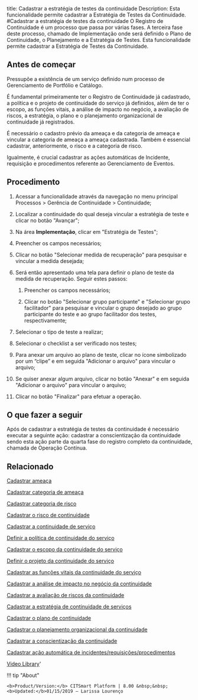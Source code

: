 title: Cadastrar a estratégia de testes da continuidade
Description: Esta funcionalidade permite cadastrar a Estratégia de Testes da Continuidade. 
#Cadastrar a estratégia de testes da continuidade
O Registro de Continuidade é um processo que passa por várias fases. A terceira fase deste processo, chamado de Implementação onde será definido o Plano de Continuidade, o Planejamento e a Estratégia de Testes. Esta funcionalidade permite cadastrar a Estratégia de Testes da Continuidade.

Antes de começar
--------------------

Pressupõe a existência de um serviço definido num processo de Gerenciamento de
Portfólio e Catálogo.

É fundamental primeiramente ter o Registro de Continuidade já cadastrado, a
política e o projeto de continuidade do serviço já definidos, além de ter o
escopo, as funções vitais, a análise de impacto no negócio, a avaliação de
riscos, a estratégia, o plano e o planejamento organizacional de continuidade já
registrados.

É necessário o cadastro prévio da ameaça e da categoria de ameaça e vincular a
categoria de ameaça a ameaça cadastrada. Também é essencial cadastrar,
anteriormente, o risco e a categoria de risco.

Igualmente, é crucial cadastrar as ações automáticas de Incidente, requisição e
procedimentos referente ao Gerenciamento de Eventos.

Procedimento
----------------

1.  Acessar a funcionalidade através da navegação no menu principal Processos \>
    Gerência de Continuidade \> Continuidade;

2.  Localizar a continuidade do qual deseja vincular a estratégia de teste e
    clicar no botão "Avançar";

3.  Na área **Implementação**, clicar em "Estratégia de Testes";

4.  Preencher os campos necessários;

5.  Clicar no botão "Selecionar medida de recuperação" para pesquisar e vincular
    a medida desejada;

6.  Será então apresentado uma tela para definir o plano de teste da medida de
    recuperação. Seguir estes passos:

    1.  Preencher os campos necessários;

    2.  Clicar no botão "Selecionar grupo participante" e "Selecionar grupo
        facilitador" para pesquisar e vincular o grupo desejado ao grupo
        participante do teste e ao grupo facilitador dos testes,
        respectivamente;

7.  Selecionar o tipo de teste a realizar;

8.  Selecionar o checklist a ser verificado nos testes;

9.  Para anexar um arquivo ao plano de teste, clicar no ícone simbolizado por um
    “clipe” e em seguida "Adicionar o arquivo" para vincular o arquivo;

10. Se quiser anexar algum arquivo, clicar no botão "Anexar" e em seguida
    "Adicionar o arquivo" para vincular o arquivo;

11. Clicar no botão "Finalizar" para efetuar a operação.

O que fazer a seguir
------------------------

Após de cadastrar a estratégia de testes da continuidade é necessário executar a
seguinte ação: cadastrar a conscientização da continuidade sendo esta ação parte
da quarta fase do registro completo da continuidade, chamada de Operação
Contínua.

Relacionado
----------------

[Cadastrar ameaça](/pt-br/citsmart-esp-8/processes/continuity/use/register-threat.html)

[Cadastrar categoria de ameaça](/pt-br/citsmart-esp-8/processes/continuity/use/threat-category.html)

[Cadastrar categoria de risco](/pt-br/citsmart-esp-8/processes/continuity/use/risk-category.html)

[Cadastrar o risco de continuidade](/pt-br/citsmart-esp-8/processes/continuity/use/register-continuity-risk.html)

[Cadastrar a continuidade de serviço](/pt-br/citsmart-esp-8/processes/continuity/use/register-service-continuity.html)

[Definir a política de continuidade do serviço](/pt-br/citsmart-esp-8/processes/continuity/use/continuity-policy.html)

[Cadastrar o escopo da continuidade do serviço](/pt-br/citsmart-esp-8/processes/continuity/use/service-continuity-scope.html)

[Definir o projeto da continuidade do serviço](/pt-br/citsmart-esp-8/processes/continuity/use/service-continuity-project.html)

[Cadastrar as funções vitais da continuidade do serviço](/pt-br/citsmart-esp-8/processes/continuity/use/continuity-vital-functions.html)

[Cadastrar a análise de impacto no negócio da continuidade](/pt-br/citsmart-esp-8/processes/continuity/use/impact-analysis-continuity-business.html)

[Cadastrar a avaliação de riscos da continuidade](/pt-br/citsmart-esp-8/processes/continuity/use/continuity-risk-evaluation.html)

[Cadastrar a estratégia de continuidade de serviços](/pt-br/citsmart-esp-8/processes/continuity/use/service-continuity-strategy.html)

[Cadastrar o plano de continuidade](/pt-br/citsmart-esp-8/processes/continuity/use/continuity-plan.html)

[Cadastrar o planejamento organizacional da continuidade](/pt-br/citsmart-esp-8/processes/continuity/use/continuity-organizational-planning.html)

[Cadastrar a conscientização da continuidade](/pt-br/citsmart-esp-8/processes/continuity/use/continuity-awareness.html)

[Cadastrar ação automática de incidentes/requisições/procedimentos](/pt-br/citsmart-esp-8/additional-features/automation-of-operation/configuration/register-automatic-actions-incident-request-procedure.html)

<i class='fa fa-youtube-play  fa-2x' style='color:#97ce17;vertical-align: middle;'> </i> [Video Library](https://www.youtube.com/playlist?list=PLB5qK2uzf2RPHLLyCQ9CqOeIt08azAa6k)'

!!! tip "About"

    <b>Product/Version:</b> CITSmart Platform | 8.00 &nbsp;&nbsp;
    <b>Updated:</b>01/15/2019 – Larissa Lourenço

